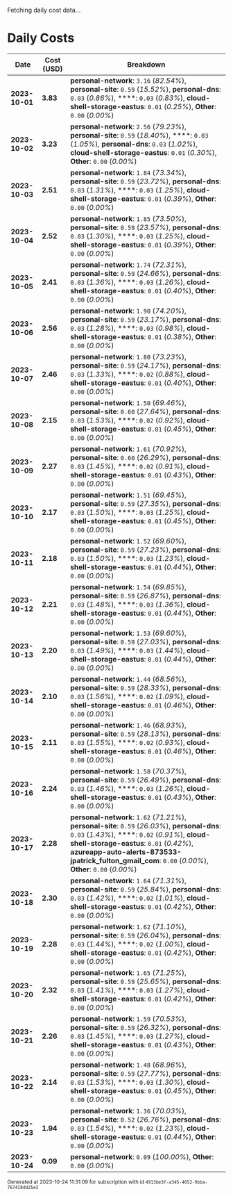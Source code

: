 Fetching daily cost data...
# Daily Costs

| Date | Cost (USD) | Breakdown |
|------|----------------|-----------|
| **2023-10-01** | **3.83** | **personal-network**: `3.16` (_82.54%_), **personal-site**: `0.59` (_15.52%_), **personal-dns**: `0.03` (_0.86%_), ****: `0.03` (_0.83%_), **cloud-shell-storage-eastus**: `0.01` (_0.25%_), **Other**: `0.00` (_0.00%_) |
| **2023-10-02** | **3.23** | **personal-network**: `2.56` (_79.23%_), **personal-site**: `0.59` (_18.40%_), ****: `0.03` (_1.05%_), **personal-dns**: `0.03` (_1.02%_), **cloud-shell-storage-eastus**: `0.01` (_0.30%_), **Other**: `0.00` (_0.00%_) |
| **2023-10-03** | **2.51** | **personal-network**: `1.84` (_73.34%_), **personal-site**: `0.59` (_23.72%_), **personal-dns**: `0.03` (_1.31%_), ****: `0.03` (_1.25%_), **cloud-shell-storage-eastus**: `0.01` (_0.39%_), **Other**: `0.00` (_0.00%_) |
| **2023-10-04** | **2.52** | **personal-network**: `1.85` (_73.50%_), **personal-site**: `0.59` (_23.57%_), **personal-dns**: `0.03` (_1.30%_), ****: `0.03` (_1.25%_), **cloud-shell-storage-eastus**: `0.01` (_0.39%_), **Other**: `0.00` (_0.00%_) |
| **2023-10-05** | **2.41** | **personal-network**: `1.74` (_72.31%_), **personal-site**: `0.59` (_24.66%_), **personal-dns**: `0.03` (_1.36%_), ****: `0.03` (_1.26%_), **cloud-shell-storage-eastus**: `0.01` (_0.40%_), **Other**: `0.00` (_0.00%_) |
| **2023-10-06** | **2.56** | **personal-network**: `1.90` (_74.20%_), **personal-site**: `0.59` (_23.17%_), **personal-dns**: `0.03` (_1.28%_), ****: `0.03` (_0.98%_), **cloud-shell-storage-eastus**: `0.01` (_0.38%_), **Other**: `0.00` (_0.00%_) |
| **2023-10-07** | **2.46** | **personal-network**: `1.80` (_73.23%_), **personal-site**: `0.59` (_24.17%_), **personal-dns**: `0.03` (_1.33%_), ****: `0.02` (_0.88%_), **cloud-shell-storage-eastus**: `0.01` (_0.40%_), **Other**: `0.00` (_0.00%_) |
| **2023-10-08** | **2.15** | **personal-network**: `1.50` (_69.46%_), **personal-site**: `0.60` (_27.64%_), **personal-dns**: `0.03` (_1.53%_), ****: `0.02` (_0.92%_), **cloud-shell-storage-eastus**: `0.01` (_0.45%_), **Other**: `0.00` (_0.00%_) |
| **2023-10-09** | **2.27** | **personal-network**: `1.61` (_70.92%_), **personal-site**: `0.60` (_26.29%_), **personal-dns**: `0.03` (_1.45%_), ****: `0.02` (_0.91%_), **cloud-shell-storage-eastus**: `0.01` (_0.43%_), **Other**: `0.00` (_0.00%_) |
| **2023-10-10** | **2.17** | **personal-network**: `1.51` (_69.45%_), **personal-site**: `0.59` (_27.35%_), **personal-dns**: `0.03` (_1.50%_), ****: `0.03` (_1.25%_), **cloud-shell-storage-eastus**: `0.01` (_0.45%_), **Other**: `0.00` (_0.00%_) |
| **2023-10-11** | **2.18** | **personal-network**: `1.52` (_69.60%_), **personal-site**: `0.59` (_27.23%_), **personal-dns**: `0.03` (_1.50%_), ****: `0.03` (_1.23%_), **cloud-shell-storage-eastus**: `0.01` (_0.44%_), **Other**: `0.00` (_0.00%_) |
| **2023-10-12** | **2.21** | **personal-network**: `1.54` (_69.85%_), **personal-site**: `0.59` (_26.87%_), **personal-dns**: `0.03` (_1.48%_), ****: `0.03` (_1.36%_), **cloud-shell-storage-eastus**: `0.01` (_0.44%_), **Other**: `0.00` (_0.00%_) |
| **2023-10-13** | **2.20** | **personal-network**: `1.53` (_69.60%_), **personal-site**: `0.59` (_27.03%_), **personal-dns**: `0.03` (_1.49%_), ****: `0.03` (_1.44%_), **cloud-shell-storage-eastus**: `0.01` (_0.44%_), **Other**: `0.00` (_0.00%_) |
| **2023-10-14** | **2.10** | **personal-network**: `1.44` (_68.56%_), **personal-site**: `0.59` (_28.33%_), **personal-dns**: `0.03` (_1.56%_), ****: `0.02` (_1.09%_), **cloud-shell-storage-eastus**: `0.01` (_0.46%_), **Other**: `0.00` (_0.00%_) |
| **2023-10-15** | **2.11** | **personal-network**: `1.46` (_68.93%_), **personal-site**: `0.59` (_28.13%_), **personal-dns**: `0.03` (_1.55%_), ****: `0.02` (_0.93%_), **cloud-shell-storage-eastus**: `0.01` (_0.46%_), **Other**: `0.00` (_0.00%_) |
| **2023-10-16** | **2.24** | **personal-network**: `1.58` (_70.37%_), **personal-site**: `0.59` (_26.49%_), **personal-dns**: `0.03` (_1.46%_), ****: `0.03` (_1.26%_), **cloud-shell-storage-eastus**: `0.01` (_0.43%_), **Other**: `0.00` (_0.00%_) |
| **2023-10-17** | **2.28** | **personal-network**: `1.62` (_71.21%_), **personal-site**: `0.59` (_26.03%_), **personal-dns**: `0.03` (_1.43%_), ****: `0.02` (_0.91%_), **cloud-shell-storage-eastus**: `0.01` (_0.42%_), **azureapp-auto-alerts-873533-jpatrick_fulton_gmail_com**: `0.00` (_0.00%_), **Other**: `0.00` (_0.00%_) |
| **2023-10-18** | **2.30** | **personal-network**: `1.64` (_71.31%_), **personal-site**: `0.59` (_25.84%_), **personal-dns**: `0.03` (_1.42%_), ****: `0.02` (_1.01%_), **cloud-shell-storage-eastus**: `0.01` (_0.42%_), **Other**: `0.00` (_0.00%_) |
| **2023-10-19** | **2.28** | **personal-network**: `1.62` (_71.10%_), **personal-site**: `0.59` (_26.04%_), **personal-dns**: `0.03` (_1.44%_), ****: `0.02` (_1.00%_), **cloud-shell-storage-eastus**: `0.01` (_0.42%_), **Other**: `0.00` (_0.00%_) |
| **2023-10-20** | **2.32** | **personal-network**: `1.65` (_71.25%_), **personal-site**: `0.59` (_25.65%_), **personal-dns**: `0.03` (_1.41%_), ****: `0.03` (_1.27%_), **cloud-shell-storage-eastus**: `0.01` (_0.42%_), **Other**: `0.00` (_0.00%_) |
| **2023-10-21** | **2.26** | **personal-network**: `1.59` (_70.53%_), **personal-site**: `0.59` (_26.32%_), **personal-dns**: `0.03` (_1.45%_), ****: `0.03` (_1.27%_), **cloud-shell-storage-eastus**: `0.01` (_0.43%_), **Other**: `0.00` (_0.00%_) |
| **2023-10-22** | **2.14** | **personal-network**: `1.48` (_68.96%_), **personal-site**: `0.59` (_27.77%_), **personal-dns**: `0.03` (_1.53%_), ****: `0.03` (_1.30%_), **cloud-shell-storage-eastus**: `0.01` (_0.45%_), **Other**: `0.00` (_0.00%_) |
| **2023-10-23** | **1.94** | **personal-network**: `1.36` (_70.03%_), **personal-site**: `0.52` (_26.76%_), **personal-dns**: `0.03` (_1.54%_), ****: `0.02` (_1.23%_), **cloud-shell-storage-eastus**: `0.01` (_0.44%_), **Other**: `0.00` (_0.00%_) |
| **2023-10-24** | **0.09** | **personal-network**: `0.09` (_100.00%_), **Other**: `0.00` (_0.00%_) |


<sup>Generated at 2023-10-24 11:31:09 for subscription with id `4913be3f-a345-4652-9bba-767418dd25e3`</sup>
